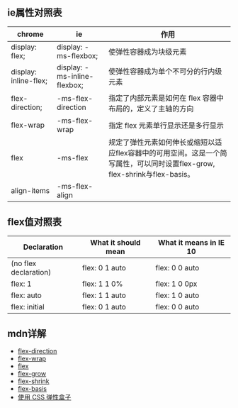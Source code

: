 ## ie属性对照表


chrome | ie | 作用
---|---|---
display: flex; | display: -ms-flexbox; | 使弹性容器成为块级元素
display: inline-flex; | display: -ms-inline-flexbox; | 使弹性容器成为单个不可分的行内级元素
flex-direction; | -ms-flex-direction | 指定了内部元素是如何在 flex 容器中布局的，定义了主轴的方向
flex-wrap | -ms-flex-wrap | 指定 flex 元素单行显示还是多行显示
flex | -ms-flex | 规定了弹性元素如何伸长或缩短以适应flex容器中的可用空间。这是一个简写属性，可以同时设置flex-grow, flex-shrink与flex-basis。
align-items | -ms-flex-align



## flex值对照表


Declaration | What it should mean | What it means in IE 10
---|---|---
(no flex declaration) | flex: 0 1 auto | flex: 0 0 auto
flex: 1 | flex: 1 1 0% | flex: 1 0 0px
flex: auto | flex: 1 1 auto | flex: 1 0 auto
flex: initial | flex: 0 1 auto | flex: 0 0 auto





## mdn详解

* [flex-direction](https://developer.mozilla.org/zh-CN/docs/Web/CSS/flex-direction)
* [flex-wrap](https://developer.mozilla.org/zh-CN/docs/Web/CSS/flex-wrap)
* [flex](https://developer.mozilla.org/zh-CN/docs/Web/CSS/flex)
* [flex-grow](https://developer.mozilla.org/zh-CN/docs/Web/CSS/flex-grow)
* [flex-shrink](https://developer.mozilla.org/zh-CN/docs/Web/CSS/flex-shrink)
* [flex-basis](https://developer.mozilla.org/zh-CN/docs/Web/CSS/flex-basis)
* [使用 CSS 弹性盒子](https://developer.mozilla.org/zh-CN/docs/Web/CSS/CSS_Flexible_Box_Layout/Using_CSS_flexible_boxes)